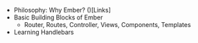 - Philosophy: Why Ember? ()[Links]
- Basic Building Blocks of Ember
  - Router, Routes, Controller, Views, Components, Templates
- Learning Handlebars

